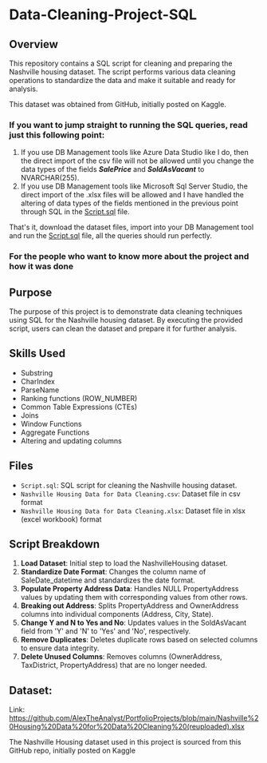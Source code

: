 # Data-Cleaning-Project-SQL

## Overview
This repository contains a SQL script for cleaning and preparing the Nashville housing dataset. The script performs various data cleaning operations to standardize the data and make it suitable and ready for analysis.

This dataset was obtained from GitHub, initially posted on Kaggle.

### If you want to jump straight to running the SQL queries, read just this following point:
1. If you use DB Management tools like Azure Data Studio like I do, then the direct import of the csv file will not be allowed until you change the data types of the fields *__SalePrice__* and *__SoldAsVacant__* to NVARCHAR(255).
2. If you use DB Management tools like Microsoft Sql Server Studio, the direct import of the .xlsx files will be allowed and I have handled the altering of data types of the fields mentioned in the previous point through SQL in the [Script.sql](./Script.sql) file.

That's it, download the dataset files, import into your DB Management tool and run the [Script.sql](./script.sql) file, all the queries should run perfectly.

### For the people who want to know more about the project and how it was done
## Purpose
The purpose of this project is to demonstrate data cleaning techniques using SQL for the Nashville housing dataset. By executing the provided script, users can clean the dataset and prepare it for further analysis.

## Skills Used
- Substring
- CharIndex
- ParseName
- Ranking functions (ROW_NUMBER)
- Common Table Expressions (CTEs)
- Joins
- Window Functions
- Aggregate Functions
- Altering and updating columns
  
## Files
- `Script.sql`: SQL script for cleaning the Nashville housing dataset.
- `Nashville Housing Data for Data Cleaning.csv`: Dataset file in csv format
- `Nashville Housing Data for Data Cleaning.xlsx`: Dataset file in xlsx (excel workbook) format

## Script Breakdown
1. **Load Dataset**: Initial step to load the NashvilleHousing dataset.
2. **Standardize Date Format**: Changes the column name of SaleDate_datetime and standardizes the date format.
3. **Populate Property Address Data**: Handles NULL PropertyAddress values by updating them with corresponding values from other rows.
4. **Breaking out Address**: Splits PropertyAddress and OwnerAddress columns into individual components (Address, City, State).
5. **Change Y and N to Yes and No**: Updates values in the SoldAsVacant field from 'Y' and 'N' to 'Yes' and 'No', respectively.
6. **Remove Duplicates**: Deletes duplicate rows based on selected columns to ensure data integrity.
7. **Delete Unused Columns**: Removes columns (OwnerAddress, TaxDistrict, PropertyAddress) that are no longer needed.

## Dataset:   
Link: https://github.com/AlexTheAnalyst/PortfolioProjects/blob/main/Nashville%20Housing%20Data%20for%20Data%20Cleaning%20(reuploaded).xlsx

The Nashville Housing dataset used in this project is sourced from this GitHub repo, initially posted on Kaggle
